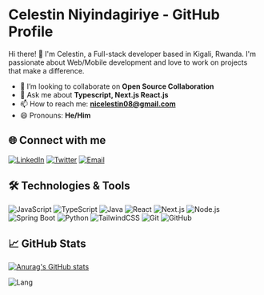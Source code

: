 # Celestin Niyindagiriye - GitHub Profile

Hi there! 👋 I'm Celestin, a Full-stack developer based in Kigali, Rwanda. I'm passionate about Web/Mobile development and love to work on projects that make a difference.

- 👯 I’m looking to collaborate on **Open Source Collaboration**
- 💬 Ask me about **Typescript, Next.js React.js**
- 📫 How to reach me: **nicelestin08@gmail.com**
- 😄 Pronouns: **He/Him**

## 🌐 Connect with me

[![LinkedIn](https://img.shields.io/badge/LinkedIn-blue?style=flat-square&logo=linkedin&labelColor=blue&link=https://www.linkedin.com/in/your-linkedin-username/)](https://www.linkedin.com/in/nicelestin/)
[![Twitter](https://img.shields.io/badge/Twitter-blue?style=flat-square&logo=twitter&labelColor=blue&link=https://twitter.com/your-twitter-username)](https://twitter.com/niyindagiriye)
[![Email](https://img.shields.io/badge/Email-D14836?style=flat-square&logo=gmail&logoColor=white&link=mailto:your-email-address)](mailto:nicelestin08@gmail.com)

## 🛠️ Technologies & Tools

![JavaScript](https://img.shields.io/badge/JavaScript-F7DF1E?style=flat-square&logo=javascript&logoColor=black)
![TypeScript](https://img.shields.io/badge/TypeScript-3178C6?style=flat-square&logo=typescript&logoColor=white)
![Java](https://img.shields.io/badge/Java-ED8B00?style=flat-square&logo=java&logoColor=white)
![React](https://img.shields.io/badge/React-61DAFB?style=flat-square&logo=react&logoColor=black)
![Next.js](https://img.shields.io/badge/Next.js-000000?style=flat-square&logo=next.js&logoColor=white)
![Node.js](https://img.shields.io/badge/Node.js-339933?style=flat-square&logo=node.js&logoColor=white)
![Spring Boot](https://img.shields.io/badge/Spring_Boot-6DB33F?style=flat-square&logo=spring-boot)
![Python](https://img.shields.io/badge/Python-3776AB?style=flat-square&logo=python&logoColor=white)
![TailwindCSS](https://img.shields.io/badge/Tailwind_CSS-38B2AC?style=flat-square&logo=tailwind-css&logoColor=white)
![Git](https://img.shields.io/badge/Git-F05032?style=flat-square&logo=git&logoColor=white)
![GitHub](https://img.shields.io/badge/GitHub-181717?style=flat-square&logo=github)

## 📈 GitHub Stats

[![Anurag's GitHub stats](https://github-readme-stats.vercel.app/api?username=nicele08)](https://github.com/anuraghazra/github-readme-stats)

![Lang](https://github-readme-stats.vercel.app/api/top-langs/?username=nicele08&layout=compact&theme=radical)
